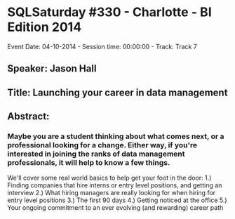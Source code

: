 # SQLSaturday #330 - Charlotte - BI Edition 2014
Event Date: 04-10-2014 - Session time: 00:00:00 - Track: Track 7
## Speaker: Jason Hall
## Title: Launching your career in data management
## Abstract:
### Maybe you are a student thinking about what comes next, or a professional looking for a change. Either way, if you're interested in joining the ranks of data management professionals, it will help to know a few things.

We'll cover some real world basics to help get your foot in the door:
1.) Finding companies that hire interns or entry level positions, and getting an interview
2.) What hiring managers are really looking for when hiring for entry level positions
3.) The first 90 days
4.) Getting noticed at the office
5.) Your ongoing commitment to an ever evolving (and rewarding) career path


